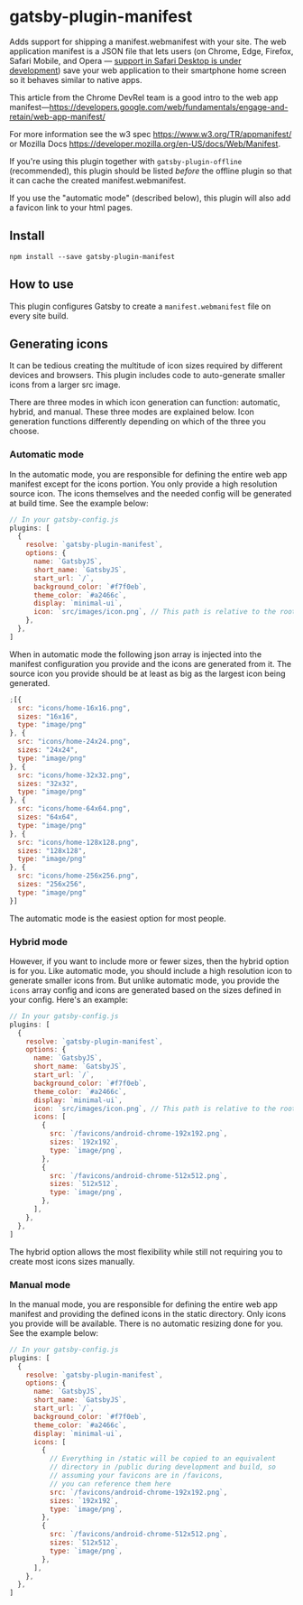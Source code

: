 # gatsby-plugin-manifest

Adds support for shipping a manifest.webmanifest with your site. The web application
manifest is a JSON file that lets users (on Chrome, Edge, Firefox, Safari Mobile, and Opera —
[support in Safari Desktop is under development](http://caniuse.com/#feat=web-app-manifest))
save your web application to their smartphone home screen so it behaves similar
to native apps.

This article from the Chrome DevRel team is a good intro to the web app
manifest—https://developers.google.com/web/fundamentals/engage-and-retain/web-app-manifest/

For more information see the w3 spec https://www.w3.org/TR/appmanifest/ or Mozilla Docs https://developer.mozilla.org/en-US/docs/Web/Manifest.

If you're using this plugin together with `gatsby-plugin-offline` (recommended),
this plugin should be listed _before_ the offline plugin so that it can cache
the created manifest.webmanifest.

If you use the "automatic mode" (described below), this plugin will also add a favicon link to your html pages.

## Install

`npm install --save gatsby-plugin-manifest`

## How to use

This plugin configures Gatsby to create a `manifest.webmanifest` file on every site build.

## Generating icons

It can be tedious creating the multitude of icon sizes required by different devices and browsers. This plugin includes code to auto-generate smaller icons from a larger src image.

There are three modes in which icon generation can function: automatic, hybrid, and manual. These three modes are explained below. Icon generation functions differently depending on which of the three you choose.

### Automatic mode

In the automatic mode, you are responsible for defining the entire web app manifest except for the icons portion. You only provide a high resolution source icon. The icons themselves and the needed config will be generated at build time. See the example below:

```javascript
// In your gatsby-config.js
plugins: [
  {
    resolve: `gatsby-plugin-manifest`,
    options: {
      name: `GatsbyJS`,
      short_name: `GatsbyJS`,
      start_url: `/`,
      background_color: `#f7f0eb`,
      theme_color: `#a2466c`,
      display: `minimal-ui`,
      icon: `src/images/icon.png`, // This path is relative to the root of the site.
    },
  },
]
```

When in automatic mode the following json array is injected into the manifest configuration you provide and the icons are generated from it. The source icon you provide should be at least as big as the largest icon being generated.

```javascript
;[{
  src: "icons/home-16x16.png",
  sizes: "16x16",
  type: "image/png"
}, {
  src: "icons/home-24x24.png",
  sizes: "24x24",
  type: "image/png"
}, {
  src: "icons/home-32x32.png",
  sizes: "32x32",
  type: "image/png"
}, {
  src: "icons/home-64x64.png",
  sizes: "64x64",
  type: "image/png"
}, {
  src: "icons/home-128x128.png",
  sizes: "128x128",
  type: "image/png"
}, {
  src: "icons/home-256x256.png",
  sizes: "256x256",
  type: "image/png"
}]
```

The automatic mode is the easiest option for most people.

### Hybrid mode

However, if you want to include more or fewer sizes, then the hybrid option is for you. Like automatic mode, you should include a high resolution icon to generate smaller icons from. But unlike automatic mode, you provide the `icons` array config and icons are generated based on the sizes defined in your config. Here's an example:

```javascript
// In your gatsby-config.js
plugins: [
  {
    resolve: `gatsby-plugin-manifest`,
    options: {
      name: `GatsbyJS`,
      short_name: `GatsbyJS`,
      start_url: `/`,
      background_color: `#f7f0eb`,
      theme_color: `#a2466c`,
      display: `minimal-ui`,
      icon: `src/images/icon.png`, // This path is relative to the root of the site.
      icons: [
        {
          src: `/favicons/android-chrome-192x192.png`,
          sizes: `192x192`,
          type: `image/png`,
        },
        {
          src: `/favicons/android-chrome-512x512.png`,
          sizes: `512x512`,
          type: `image/png`,
        },
      ],
    },
  },
]
```

The hybrid option allows the most flexibility while still not requiring you to create most icons sizes manually.

### Manual mode

In the manual mode, you are responsible for defining the entire web app manifest and providing the defined icons in the static directory. Only icons you provide will be available. There is no automatic resizing done for you. See the example below:

```javascript
// In your gatsby-config.js
plugins: [
  {
    resolve: `gatsby-plugin-manifest`,
    options: {
      name: `GatsbyJS`,
      short_name: `GatsbyJS`,
      start_url: `/`,
      background_color: `#f7f0eb`,
      theme_color: `#a2466c`,
      display: `minimal-ui`,
      icons: [
        {
          // Everything in /static will be copied to an equivalent
          // directory in /public during development and build, so
          // assuming your favicons are in /favicons,
          // you can reference them here
          src: `/favicons/android-chrome-192x192.png`,
          sizes: `192x192`,
          type: `image/png`,
        },
        {
          src: `/favicons/android-chrome-512x512.png`,
          sizes: `512x512`,
          type: `image/png`,
        },
      ],
    },
  },
]
```
